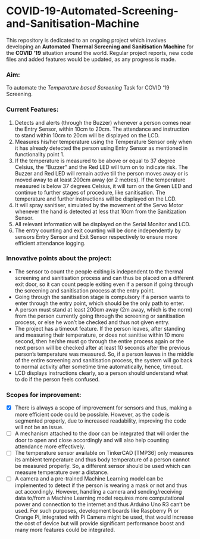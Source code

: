 # COVID-19-Automated-Screening-and-Sanitisation-Machine

This repository is dedicated to an ongoing project which involves developing an **Automated Thermal Screening and Sanitisation Machine** for the **COVID '19** situation around the world.
Regular project reports, new code files and added features would be updated, as any progress is made.

### Aim: 
To automate the *Temperature based Screening* Task for COVID ‘19 Screening.

### Current Features:
1.	Detects and alerts (through the Buzzer) whenever a person comes near the Entry Sensor, within 10cm to 20cm.
The attendance and instruction to stand within 10cm to 20cm will be displayed on the LCD.
2.	Measures his/her temperature using the Temperature Sensor only when it has already detected the person using Entry Sensor as mentioned in functionality point 1.
3.	If the temperature is measured to be above or equal to 37 degree Celsius, the “Buzzer” and the Red LED will turn on to indicate risk. The Buzzer and Red LED will remain active till the person moves away or is moved away to at least 200cm away (or 2 metres).
If the temperature measured is below 37 degrees Celsius, it will turn on the Green LED and continue to further stages of procedure, like sanitisation.
The temperature and further instructions will be displayed on the LCD.
4.	It will spray sanitiser, simulated by the movement of the Servo Motor whenever the hand is detected at less that 10cm from the Sanitization Sensor.
5.	All relevant information will be displayed on the Serial Monitor and LCD.
6.	The entry counting and exit counting will be done independently by sensors Entry Sensor and Exit Sensor respectively to ensure more efficient attendance logging.

### Innovative points about the project:
-	The sensor to count the people exiting is independent to the thermal screening and sanitisation process and can thus be placed on a different exit door, so it can count people exiting even if a person if going through the screening and sanitisation process at the entry point.
-	Going through the sanitisation stage is compulsory if a person wants to enter through the entry point, which should be the only path to enter.
-	A person must stand at least 200cm away (2m away, which is the norm) from the person currently going through the screening or sanitisation process, or else he won’t be checked and thus not given entry.
-	The project has a timeout feature. If the person leaves, after standing and measuring their temperature, or does not sanitise within 10 more second, then he/she must go through the entire process again or the next person will be checked after at least 10 seconds after the previous person’s temperature was measured. So, if a person leaves in the middle of the entire screening and sanitisation process, the system will go back to normal activity after sometime time automatically, hence, timeout.
-	LCD displays instructions clearly, so a person should understand what to do if the person feels confused.

### Scopes for improvement:
- [x]	There is always a scope of improvement for sensors and thus, making a more efficient code could be possible. However, as the code is segmented properly, due to increased readability, improving the code will not be an issue.
- [ ]	A mechanism attached to the door can be integrated that will order the door to open and close accordingly and will also help counting attendance more effectively.
-	[ ] The temperature sensor available on TinkerCAD [TMP36] only measures its ambient temperature and thus body temperature of a person cannot be measured properly. So, a different sensor should be used which can measure temperature over a distance.
-	[ ] A camera and a pre-trained Machine Learning model can be implemented to detect if the person is wearing a mask or not and thus act accordingly. However, handling a camera and sending/receiving data to/from a Machine Learning model requires more computational power and connection to the internet and thus Arduino Uno R3 can’t be used. For such purposes, development boards like Raspberry Pi or Orange Pi, integrated with Pi Camera might be used, that would increase the cost of device but will provide significant performance boost and many more features could be integrated.
